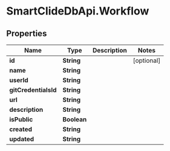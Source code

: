 # SmartClideDbApi.Workflow

## Properties
Name | Type | Description | Notes
------------ | ------------- | ------------- | -------------
**id** | **String** |  | [optional] 
**name** | **String** |  | 
**userId** | **String** |  | 
**gitCredentialsId** | **String** |  | 
**url** | **String** |  | 
**description** | **String** |  | 
**isPublic** | **Boolean** |  | 
**created** | **String** |  | 
**updated** | **String** |  | 

